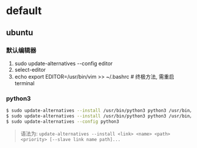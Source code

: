 # default
## ubuntu
### 默认编辑器
1. sudo update-alternatives --config editor
1. select-editor
1. echo export EDITOR=/usr/bin/vim >> ~/.bashrc # 终极方法, 需重启terminal

### python3
```bash
$ sudo update-alternatives --install /usr/bin/python3 python3 /usr/bin/python3.9 1
$ sudo update-alternatives --install /usr/bin/python3 python3 /usr/bin/python3.8 2
$ sudo update-alternatives --config python3
```

> 语法为: `update-alternatives --install <link> <name> <path> <priority> [--slave link name path]...`